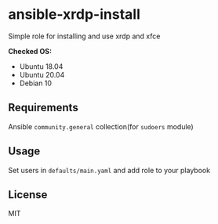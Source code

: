 # ansible-xrdp-install

Simple role for installing and use xrdp and xfce

**Checked OS:**

- Ubuntu 18.04
- Ubuntu 20.04
- Debian 10

## Requirements

Ansible `community.general` collection(for `sudoers` module)

## Usage

Set users in `defaults/main.yaml` and add role to your playbook

## License

MIT
